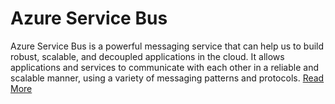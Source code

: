 # Azure Service Bus
Azure Service Bus is a powerful messaging service that can help us to build robust, scalable, and decoupled applications in the cloud. 
It allows applications and services to communicate with each other in a reliable and scalable manner, using a variety of messaging patterns and protocols.
[Read More](https://learn.microsoft.com/en-us/azure/service-bus-messaging/service-bus-messaging-overview)
